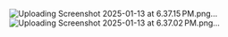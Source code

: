 
![Uploading Screenshot 2025-01-13 at 6.37.15 PM.png…]()
![Uploading Screenshot 2025-01-13 at 6.37.02 PM.png…]()
